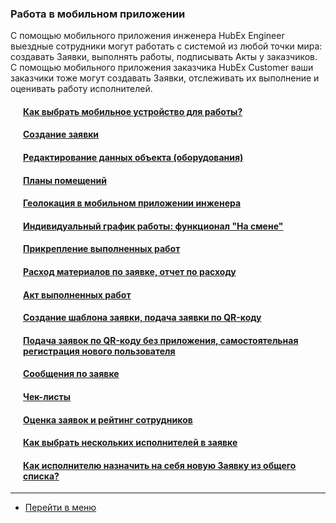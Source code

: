 <!-- Yandex.Metrika counter -->
<script type="text/javascript" >
   (function(m,e,t,r,i,k,a){m[i]=m[i]||function(){(m[i].a=m[i].a||[]).push(arguments)};
   m[i].l=1*new Date();k=e.createElement(t),a=e.getElementsByTagName(t)[0],k.async=1,k.src=r,a.parentNode.insertBefore(k,a)})
   (window, document, "script", "https://mc.yandex.ru/metrika/tag.js", "ym");
   ym('{{ site.yandex_metric }}', "init", {
        id:'{{ site.yandex_metric }}',
        clickmap:true,
        trackLinks:true,
        accurateTrackBounce:true,
        webvisor:true
   });
</script>
<noscript><div><img src="https://mc.yandex.ru/watch/'{{ site.yandex_metric }}'" style="position:absolute; left:-9999px;" alt="" /></div></noscript>
<!-- /Yandex.Metrika counter -->
<link rel="stylesheet" type="text/css" href="/assets/css/styles.css">

### Работа в мобильном приложении
С помощью мобильного приложения инженера HubEx Engineer выездные сотрудники могут работать с системой из любой точки мира: создавать Заявки, выполнять работы, подписывать Акты у заказчиков. С помощью мобильного приложения заказчика HubEx Customer ваши заказчики тоже могут создавать Заявки, отслеживать их выполнение и оценивать работу исполнителей. 

<h4 style="padding-left: 20px;"><a href="/docs/FAQ/RU/user/MobileDevice.html">Как выбрать мобильное устройство для работы?</a></h4>
<h4 style="padding-left: 20px;"><a href="/docs/FAQ/RU/user/CreatingTicket.html">Создание заявки</a></h4>
<h4 style="padding-left: 20px;"><a href="/docs/FAQ/RU/user/ObjectEditing.html">Редактирование данных объекта (оборудования)</a></h4>
<h4 style="padding-left: 20px;"><a href="/docs/FAQ/RU/user/FloorPlan.html">Планы помещений</a></h4>
<h4 style="padding-left: 20px;"><a href="/docs/FAQ/RU/user/GEOinMob.html">Геолокация в мобильном приложении инженера</a></h4>
<h4 style="padding-left: 20px;">
    <a href="/docs/FAQ/RU/user/OnDuty.html">Индивидуальный график работы: функционал "На смене"</a><span class="new-badge" title="01.03.2022"></span></h4>
<h4 style="padding-left: 20px;"><a href="/docs/FAQ/RU/user/AttachingFiles.html">Прикрепление выполненных работ</a></h4>
<h4 style="padding-left: 20px;"><a href="/docs/FAQ/RU/user/Withdrawals.html">Расход материалов по заявке, отчет по расходу</a></h4>
<h4 style="padding-left: 20px;"><a href="/docs/FAQ/RU/user/ActOFAcceptance.html">Акт выполненных работ</a></h4>
<h4 style="padding-left: 20px;"><a href="/docs/FAQ/RU/user/CreatingTaskTemplates.html">Создание шаблона заявки, подача заявки по QR-коду</a></h4>
<h4 style="padding-left: 20px;"><a href="/docs/FAQ/RU/user/SelfRegister.html">Подача заявок по QR-коду без приложения, самостоятельная регистрация нового пользователя</a></h4>
<h4 style="padding-left: 20px;"><a href="/docs/FAQ/RU/user/Messages.html">Сообщения по заявке</a></h4>
<h4 style="padding-left: 20px;"><a href="/docs/FAQ/RU/user/Checklists.html">Чек-листы</a></h4>
<h4 style="padding-left: 20px;"><a href="/docs/FAQ/RU/user/Rating.html">Оценка заявок и рейтинг сотрудников</a></h4>
<h4 style="padding-left: 20px;"><a href="/docs/FAQ/RU/user/SeveralEngineers.html">Как выбрать нескольких исполнителей в заявке</a></h4>
<h4 style="padding-left: 20px;"><a href="/docs/FAQ/RU/user/AcceptanceTicket.html">Как исполнителю назначить на себя новую Заявку из общего списка?</a></h4>


____
- [Перейти в меню](http://wiki.hubex.ru)
